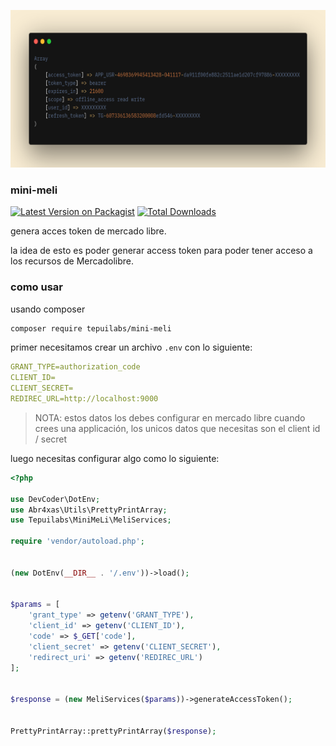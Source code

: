 <p align="center">
	<img src="carbon_new.png" width="1028">
</p>


### mini-meli

[![Latest Version on Packagist](https://img.shields.io/packagist/v/tepuilabs/mini-meli.svg?style=flat-square)](https://packagist.org/packages/tepuilabs/mini-meli)
[![Total Downloads](https://img.shields.io/packagist/dt/tepuilabs/mini-meli.svg?style=flat-square)](https://packagist.org/packages/tepuilabs/payment-processors)


genera acces token de mercado libre.


la idea de esto es poder generar access token para poder tener acceso a los recursos de Mercadolibre.


### como usar


usando composer

```bash
composer require tepuilabs/mini-meli
```

primer necesitamos crear un archivo `.env` con lo siguiente:

```yml
GRANT_TYPE=authorization_code
CLIENT_ID=
CLIENT_SECRET=
REDIREC_URL=http://localhost:9000
```

> NOTA: estos datos los debes configurar en mercado libre cuando crees una applicación, los unicos datos que necesitas son el client id / secret


luego necesitas configurar algo como lo siguiente:

```php
<?php

use DevCoder\DotEnv;
use Abr4xas\Utils\PrettyPrintArray;
use Tepuilabs\MiniMeLi\MeliServices;

require 'vendor/autoload.php';


(new DotEnv(__DIR__ . '/.env'))->load();


$params = [
    'grant_type' => getenv('GRANT_TYPE'),
    'client_id' => getenv('CLIENT_ID'),
    'code' => $_GET['code'],
    'client_secret' => getenv('CLIENT_SECRET'),
    'redirect_uri' => getenv('REDIREC_URL')
];


$response = (new MeliServices($params))->generateAccessToken();


PrettyPrintArray::prettyPrintArray($response);
```